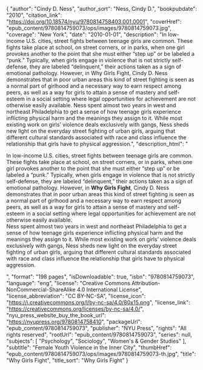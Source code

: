 {
  "author": "Cindy D. Ness",
  "author_sort": "Ness, Cindy D.",
  "bookpubdate": "2010",
  "citation_link": "https://doi.org/10.18574/nyu/9780814758403.001.0001",
  "coverHref": "epub_content/9780814759073/ops/images/9780814759073.jpg",
  "coverage": "New York",
  "date": "2010-01-01",
  "description": "In low-income U.S. cities, street fights between teenage girls are common. These fights take place at school, on street corners, or in parks, when one girl provokes another to the point that she must either &#8220;step up&#8221; or be labeled a &#8220;punk.&#8221; Typically, when girls engage in violence that is not strictly self-defense, they are labeled &#8220;delinquent,&#8221; their actions taken as a sign of emotional pathology.  However, in Why Girls Fight, Cindy D. Ness demonstrates that in poor urban areas this kind of street fighting is seen as a normal part of girlhood and a necessary way to earn respect among peers, as well as a way for girls to attain a sense of mastery and self-esteem in a social setting where legal opportunities for achievement are not otherwise easily available. Ness spent almost two years in west and northeast Philadelphia to get a sense of how teenage girls experience inflicting physical harm and the meanings they assign to it. While most existing work on girls&#8217; violence deals exclusively with gangs, Ness sheds new light on the everyday street fighting of urban girls, arguing that different cultural standards associated with race and class influence the relationship that girls have to physical aggression.",
  "description_html": "<p>In low-income U.S. cities, street fights between teenage girls are common. These fights take place at school, on street corners, or in parks, when one girl provokes another to the point that she must either &#8220;step up&#8221; or be labeled a &#8220;punk.&#8221; Typically, when girls engage in violence that is not strictly self-defense, they are labeled &#8220;delinquent,&#8221; their actions taken as a sign of emotional pathology.  However, in <b>Why Girls Fight</b>, Cindy D. Ness demonstrates that in poor urban areas this kind of street fighting is seen as a normal part of girlhood and a necessary way to earn respect among peers, as well as a way for girls to attain a sense of mastery and self-esteem in a social setting where legal opportunities for achievement are not otherwise easily available. <br>Ness spent almost two years in west and northeast Philadelphia to get a sense of how teenage girls experience inflicting physical harm and the meanings they assign to it. While most existing work on girls&#8217; violence deals exclusively with gangs, Ness sheds new light on the everyday street fighting of urban girls, arguing that different cultural standards associated with race and class influence the relationship that girls have to physical aggression.</p>",
  "format": "198 pages",
  "isDownloadable": true,
  "isbn": "9780814759073",
  "language": "eng",
  "license": "Creative Commons Attribution-NonCommercial-ShareAlike 4.0 International License",
  "license_abbreviation": "CC BY-NC-SA",
  "license_icon": "https://i.creativecommons.org/l/by-nc-sa/4.0/80x15.png",
  "license_link": "https://creativecommons.org/licenses/by-nc-sa/4.0/",
  "nyu_press_website_buy_the_book_url": "https://nyupress.org/9780814758410",
  "packageUrl": "epub_content/9780814759073",
  "publisher": "NYU Press",
  "rights": "All rights reserved",
  "rootUrl": "epub_content/9780814759073",
  "series": null,
  "subjects": [
    "Psychology",
    "Sociology",
    "Women's & Gender Studies"
  ],
  "subtitle": "Female Youth Violence in the Inner City",
  "thumbHref": "epub_content/9780814759073/ops/images/9780814759073-th.jpg",
  "title": "Why Girls Fight",
  "title_sort": "Why Girls Fight"
}
